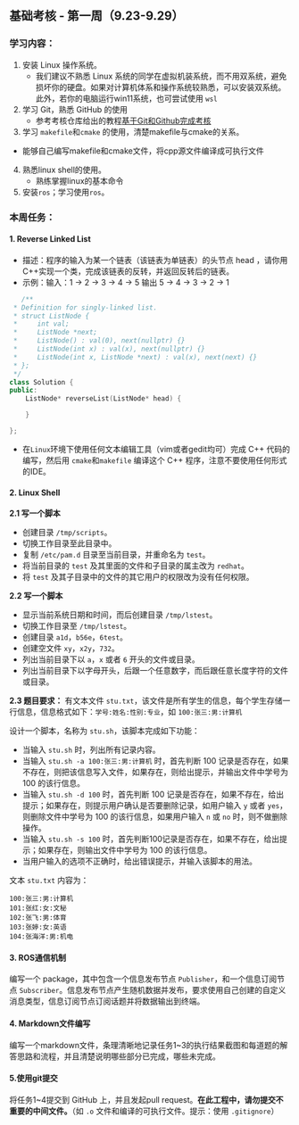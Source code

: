 ## 基础考核 - 第一周（9.23-9.29）



### 学习内容：

1. 安装 Linux 操作系统。
    - 我们建议不熟悉 Linux 系统的同学在虚拟机装系统，而不用双系统，避免损坏你的硬盘。如果对计算机体系和操作系统较熟悉，可以安装双系统。此外，若你的电脑运行win11系统，也可尝试使用 `wsl`
2. 学习 Git，熟悉 GitHub 的使用
   - 参考考核仓库给出的教程[基于Git和Github完成考核](https://github.com/LinHuangnan/Tutorial_2023/blob/main/doc/%E5%9F%BA%E4%BA%8Egit%E5%92%8CGitHub%E5%AE%8C%E6%88%90%E8%80%83%E6%A0%B8%E4%BB%BB%E5%8A%A1.md)
3. 学习 `makefile`和`cmake` 的使用，清楚makefile与cmake的关系。
 - 能够自己编写makefile和cmake文件，将cpp源文件编译成可执行文件
4. 熟悉linux shell的使用。
   - 熟练掌握linux的基本命令
5. 安装`ros`；学习使用`ros`。

### 本周任务：

#### 1. Reverse Linked List 
   - 描述：程序的输入为某一个链表（该链表为单链表）的头节点 head ，请你用C++实现一个类，完成该链表的反转，并返回反转后的链表。
   - 示例：输入：1 -> 2 -> 3 -> 4 -> 5 输出 5 -> 4 -> 3 -> 2 -> 1

```cpp
   /**
 * Definition for singly-linked list.
 * struct ListNode {
 *     int val;
 *     ListNode *next;
 *     ListNode() : val(0), next(nullptr) {}
 *     ListNode(int x) : val(x), next(nullptr) {}
 *     ListNode(int x, ListNode *next) : val(x), next(next) {}
 * };
 */
class Solution {
public:
    ListNode* reverseList(ListNode* head) {

    }

};
```
   - 在`Linux`环境下使用任何文本编辑工具（vim或者gedit均可）完成 C++ 代码的编写，然后用 `cmake`和`makefile` 编译这个 C++ 程序，注意不要使用任何形式的IDE。

#### 2. Linux Shell
**2.1 写一个脚本**

- 创建目录 `/tmp/scripts`。  
- 切换工作目录至此目录中。
- 复制 `/etc/pam.d` 目录至当前目录，并重命名为 `test`。
- 将当前目录的 `test` 及其里面的文件和子目录的属主改为 `redhat`。
- 将 `test` 及其子目录中的文件的其它用户的权限改为没有任何权限。

**2.2 写一个脚本**

- 显示当前系统日期和时间，而后创建目录 `/tmp/lstest`。  
- 切换工作目录至 `/tmp/lstest`。
- 创建目录 `a1d`，`b56e`，`6test`。
- 创建空文件 `xy`，`x2y`，`732`。
- 列出当前目录下以 `a`，`x` 或者 `6` 开头的文件或目录。
- 列出当前目录下以字母开头，后跟一个任意数字，而后跟任意长度字符的文件或目录。

**2.3 题目要求：** 有文本文件 `stu.txt`，该文件是所有学生的信息，每个学生存储一行信息，信息格式如下：`学号:姓名:性别:专业`，如 `100:张三:男:计算机`

设计一个脚本，名称为 `stu.sh`，该脚本完成如下功能：

- 当输入 `stu.sh` 时，列出所有记录内容。
- 当输入 `stu.sh -a 100:张三:男:计算机` 时，首先判断 100 记录是否存在，如果不存在，则把该信息写入文件，如果存在，则给出提示，并输出文件中学号为 100 的该行信息。
- 当输入 `stu.sh -d 100` 时，首先判断 100 记录是否存在，如果不存在，给出提示；如果存在，则提示用户确认是否要删除记录，如用户输入 `y` 或者 `yes`，则删除文件中学号为 100 的该行信息，如果用户输入 `n` 或 `no` 时，则不做删除操作。
- 当输入 `stu.sh -s 100` 时，首先判断100记录是否存在，如果不存在，给出提示；如果存在，则输出文件中学号为 100 的该行信息。
- 当用户输入的选项不正确时，给出错误提示，并输入该脚本的用法。

文本 `stu.txt` 内容为：

```
100:张三:男:计算机
101:张红:女:文秘
102:张飞:男:体育
103:张婷:女:英语
104:张海洋:男:机电
```

#### 3. ROS通信机制

编写一个 package，其中包含一个信息发布节点 `Publisher`，和一个信息订阅节点 `Subscriber`。信息发布节点产生随机数据并发布，要求使用自己创建的自定义消息类型，信息订阅节点订阅话题并将数据输出到终端。

#### 4. Markdown文件编写

编写一个markdown文件，条理清晰地记录任务1~3的执行结果截图和每道题的解答思路和流程，并且清楚说明哪些部分已完成，哪些未完成。

#### 5.使用git提交

将任务1~4提交到 GitHub 上，并且发起pull request。**在此工程中，请勿提交不重要的中间文件。**（如 `.o` 文件和编译的可执行文件。提示：使用 `.gitignore`）
